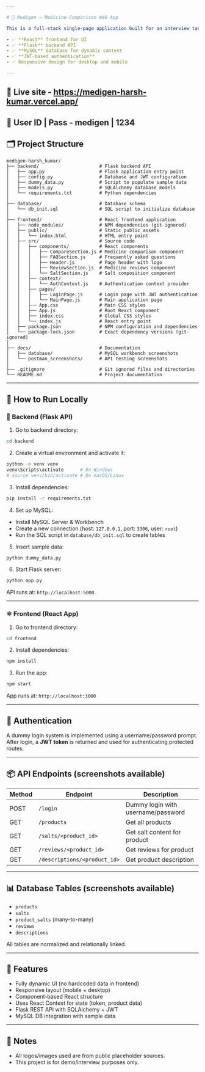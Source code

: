 ```yaml
---

# 💊 Medigen – Medicine Comparison Web App 

This is a full-stack single-page application built for an interview task. The project includes:

- ✅ **React** frontend for UI
- ✅ **Flask** backend API
- ✅ **MySQL** database for dynamic content
- ✅ **JWT-based authentication**
- ✅ Responsive design for desktop and mobile

---
```


## 🔗 Live site - https://medigen-harsh-kumar.vercel.app/

## 🔗 User ID | Pass - medigen | 1234

## 🗂️ Project Structure

```
medigen-harsh_kumar/
├── backend/                      # Flask backend API
│   ├── app.py                    # Flask application entry point
│   ├── config.py                 # Database and JWT configuration
│   ├── dummy_data.py             # Script to populate sample data
│   ├── models.py                 # SQLAlchemy database models
│   └── requirements.txt          # Python dependencies
│
├── database/                     # Database schema
│   └── db_init.sql               # SQL script to initialize database
│
├── frontend/                     # React frontend application
│   ├── node_modules/             # NPM dependencies (git-ignored)
│   ├── public/                   # Static public assets
│   │   └── index.html            # HTML entry point
│   ├── src/                      # Source code
│   │   ├── components/           # React components
│   │   │   ├── CompareSection.js # Medicine comparison component
│   │   │   ├── FAQSection.js     # Frequently asked questions
│   │   │   ├── Header.js         # Page header with logo
│   │   │   ├── ReviewSection.js  # Medicine reviews component
│   │   │   └── SaltSection.js    # Salt composition component
│   │   ├── context/
│   │   │   └── AuthContext.js    # Authentication context provider
│   │   ├── pages/
│   │   │   ├── LoginPage.js      # Login page with JWT authentication
│   │   │   └── MainPage.js       # Main application page
│   │   ├── App.css               # Main CSS styles
│   │   ├── App.js                # Root React component
│   │   ├── index.css             # Global CSS styles
│   │   └── index.js              # React entry point
│   ├── package.json              # NPM configuration and dependencies
│   └── package-lock.json         # Exact dependency versions (git-ignored)
│
├── docs/                         # Documentation
│   ├── database/                 # MySQL workbench screenshots
│   └── postman_screenshots/      # API testing screenshots
│
├── .gitignore                    # Git ignored files and directories
└── README.md                     # Project documentation

```

---

## 🧪 How to Run Locally

### 🐍 Backend (Flask API)

1. Go to backend directory:

```bash
cd backend
```

2. Create a virtual environment and activate it:

```bash
python -m venv venv
venv\Scripts\activate      # On Windows
# source venv/bin/activate # On macOS/Linux
```

3. Install dependencies:

```bash
pip install -r requirements.txt
```

4. Set up MySQL:
- Install MySQL Server & Workbench
- Create a new connection (host: `127.0.0.1`, port: `3306`, user: `root`)
- Run the SQL script in `database/db_init.sql` to create tables

5. Insert sample data:

```bash
python dummy_data.py
```

6. Start Flask server:

```bash
python app.py
```

API runs at: `http://localhost:5000`

---

### ⚛️ Frontend (React App)

1. Go to frontend directory:

```bash
cd frontend
```

2. Install dependencies:

```bash
npm install
```

3. Run the app:

```bash
npm start
```

App runs at: `http://localhost:3000`

---

## 🔐 Authentication

A dummy login system is implemented using a username/password prompt.  
After login, a **JWT token** is returned and used for authenticating protected routes.

---

## 📦 API Endpoints (screenshots available)

| Method | Endpoint                      | Description                        |
|--------|-------------------------------|------------------------------------|
| POST   | `/login`                      | Dummy login with username/password |
| GET    | `/products`                   | Get all products                   |
| GET    | `/salts/<product_id>`         | Get salt content for product       |
| GET    | `/reviews/<product_id>`       | Get reviews for product            |
| GET    | `/descriptions/<product_id>`  | Get product description            |

---

## 📊 Database Tables (screenshots available)

- `products`
- `salts`
- `product_salts` (many-to-many)
- `reviews`
- `descriptions`

All tables are normalized and relationally linked.

---

## 📱 Features

- Fully dynamic UI (no hardcoded data in frontend)
- Responsive layout (mobile + desktop)
- Component-based React structure
- Uses React Context for state (token, product data)
- Flask REST API with SQLAlchemy + JWT
- MySQL DB integration with sample data

---

## 📌 Notes

- All logos/images used are from public placeholder sources.
- This project is for demo/interview purposes only.
```
